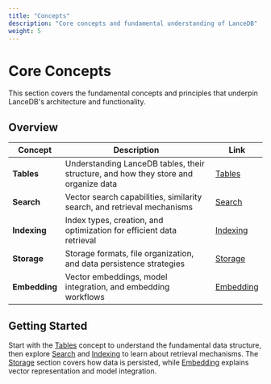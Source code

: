 ```yaml
---
title: "Concepts"
description: "Core concepts and fundamental understanding of LanceDB"
weight: 5
---
```


# Core Concepts

This section covers the fundamental concepts and principles that underpin LanceDB's architecture and functionality.

## Overview

| Concept | Description | Link |
|---------|-------------|------|
| **Tables** | Understanding LanceDB tables, their structure, and how they store and organize data | [Tables](/docs/concepts/tables/) |
| **Search** | Vector search capabilities, similarity search, and retrieval mechanisms | [Search](/docs/concepts/search/) |
| **Indexing** | Index types, creation, and optimization for efficient data retrieval | [Indexing](/docs/concepts/indexing/) |
| **Storage** | Storage formats, file organization, and data persistence strategies | [Storage](/docs/concepts/storage/) |
| **Embedding** | Vector embeddings, model integration, and embedding workflows | [Embedding](/docs/concepts/embedding/) |

## Getting Started

Start with the [Tables](/docs/concepts/tables/) concept to understand the fundamental data structure, then explore [Search](/docs/concepts/search/) and [Indexing](/docs/concepts/indexing/) to learn about retrieval mechanisms. The [Storage](/docs/concepts/storage/) section covers how data is persisted, while [Embedding](/docs/concepts/embedding/) explains vector representation and model integration.
